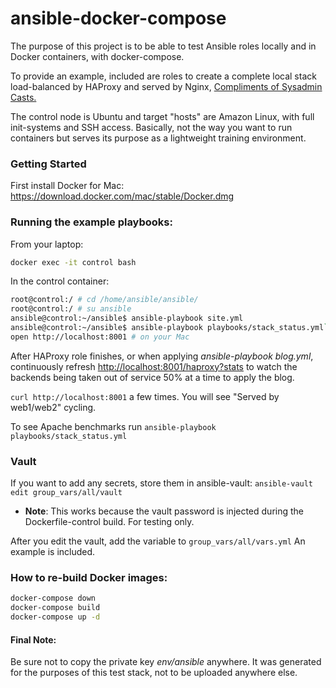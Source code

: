 # ansible-docker-compose

The purpose of this project is to be able to test Ansible roles locally and in Docker containers, with docker-compose.

To provide an example, included are roles to create a complete local stack load-balanced by HAProxy and served by Nginx, [Compliments of Sysadmin Casts. ](https://sysadmincasts.com/episodes/47-zero-downtime-deployments-with-ansible-part-4-4)

The control node is Ubuntu and target "hosts" are Amazon Linux, with full init-systems and SSH access.  Basically, not the way you want to run containers but serves its purpose as a lightweight training environment.

### Getting Started
First install Docker for Mac: https://download.docker.com/mac/stable/Docker.dmg

### Running the example playbooks:
From your laptop:
```bash
docker exec -it control bash
```
In the control container:
```bash
root@control:/ # cd /home/ansible/ansible/
root@control:/ # su ansible
ansible@control:~/ansible$ ansible-playbook site.yml
ansible@control:~/ansible$ ansible-playbook playbooks/stack_status.yml`
open http://localhost:8001 # on your Mac
```

After HAProxy role finishes, or when applying *ansible-playbook blog.yml*, continuously refresh <http://localhost:8001/haproxy?stats> to watch the backends being taken out of service 50% at a time to apply the blog.

`curl http://localhost:8001` a few times.  You will see "Served by web1/web2" cycling.

To see Apache benchmarks run `ansible-playbook playbooks/stack_status.yml`

### Vault
If you want to add any secrets, store them in ansible-vault:
`ansible-vault edit group_vars/all/vault`
* **Note**: This works because the vault password is injected during the Dockerfile-control build.  For testing only.

After you edit the vault, add the variable to `group_vars/all/vars.yml`
An example is included.

### How to re-build Docker images:
```bash
docker-compose down
docker-compose build
docker-compose up -d
```

#### Final Note:
Be sure not to copy the private key *env/ansible* anywhere.  It was generated for the purposes of this test stack, not to be uploaded anywhere else.
